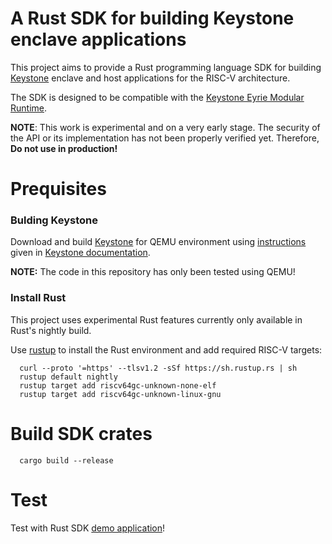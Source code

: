 # A Rust SDK for building Keystone enclave applications

This project aims to provide a Rust programming language SDK for building
[Keystone](https://keystone-enclave.org/) enclave and host applications for the
RISC-V architecture.

The SDK is designed to be compatible with the
[Keystone Eyrie Modular Runtime](https://github.com/keystone-enclave/keystone-runtime).

**NOTE**: This work is experimental and on a very early stage. The security of
          the API or its implementation has not been properly verified yet.
          Therefore, **Do not use in production!**

# Prequisites

### Bulding Keystone

Download and build [Keystone](https://github.com/keystone-enclave/keystone) for QEMU
environment using [instructions](http://docs.keystone-enclave.org/en/latest/Getting-Started/Install-Dependencies.html)
given in [Keystone documentation](http://docs.keystone-enclave.org).

**NOTE:** The code in this repository has only been tested using QEMU!

### Install Rust

This project uses experimental Rust features currently only available in Rust's
nightly build.

Use [rustup](https://www.rust-lang.org/tools/install) to install the Rust
environment and add required RISC-V targets:

      curl --proto '=https' --tlsv1.2 -sSf https://sh.rustup.rs | sh
      rustup default nightly
      rustup target add riscv64gc-unknown-none-elf
      rustup target add riscv64gc-unknown-linux-gnu

# Build SDK crates

      cargo build --release

# Test

Test with Rust SDK [demo application](https://github.com/vector-sdk/rust-sdk-demo)!